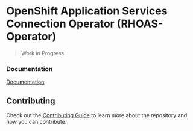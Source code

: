 # OpenShift Application Services Connection Operator (RHOAS-Operator)

> Work in Progress 

### Documentation

[Documentation](./docs)

## Contributing

Check out the [Contributing Guide](./CONTRIBUTING.md) to learn more about the repository and how you can contribute.
